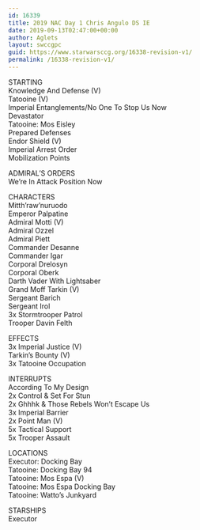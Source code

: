 ```yaml
---
id: 16339
title: 2019 NAC Day 1 Chris Angulo DS IE
date: 2019-09-13T02:47:00+00:00
author: Aglets
layout: swccgpc
guid: https://www.starwarsccg.org/16338-revision-v1/
permalink: /16338-revision-v1/
---
```

STARTING  
Knowledge And Defense (V)  
Tatooine (V)  
Imperial Entanglements/No One To Stop Us Now  
Devastator  
Tatooine: Mos Eisley  
Prepared Defenses  
Endor Shield (V)  
Imperial Arrest Order  
Mobilization Points

ADMIRAL’S ORDERS  
We&#8217;re In Attack Position Now

CHARACTERS  
Mitth&#8217;raw&#8217;nuruodo  
Emperor Palpatine  
Admiral Motti (V)  
Admiral Ozzel  
Admiral Piett  
Commander Desanne  
Commander Igar  
Corporal Drelosyn  
Corporal Oberk  
Darth Vader With Lightsaber  
Grand Moff Tarkin (V)  
Sergeant Barich  
Sergeant Irol  
3x Stormtrooper Patrol  
Trooper Davin Felth

EFFECTS  
3x Imperial Justice (V)  
Tarkin&#8217;s Bounty (V)  
3x Tatooine Occupation

INTERRUPTS  
According To My Design  
2x Control & Set For Stun  
2x Ghhhk & Those Rebels Won&#8217;t Escape Us  
3x Imperial Barrier  
2x Point Man (V)  
5x Tactical Support  
5x Trooper Assault

LOCATIONS  
Executor: Docking Bay  
Tatooine: Docking Bay 94  
Tatooine: Mos Espa (V)  
Tatooine: Mos Espa Docking Bay  
Tatooine: Watto&#8217;s Junkyard

STARSHIPS  
Executor